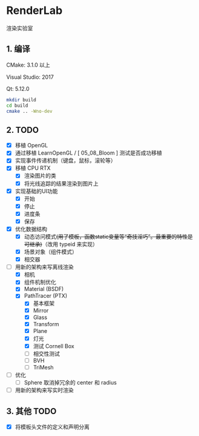 # RenderLab

渲染实验室

## 1. 编译

CMake: 3.1.0 以上

Visual Studio: 2017

Qt: 5.12.0

```bash
mkdir build
cd build
cmake .. -Wno-dev
```

## 2. TODO

- [x] 移植 OpenGL
- [x] 通过移植 LearnOpenGL / [ 05_08_Bloom ] 测试是否成功移植
- [x] 实现事件传递机制（键盘，鼠标，滚轮等）
- [x] 移植 CPU RTX
  - [x] 渲染图片的类
  - [x] 将光线追踪的结果渲染到图片上
- [x] 实现基础的UI功能
  - [x] 开始
  - [x] 停止
  - [x] 进度条
  - [x] 保存
- [x] 优化数据结构
  - [x] 动态访问模式~~(用了模板，函数static变量等“奇技淫巧”。最重要的特性是可继承)~~（改用 typeid 来实现）
  - [x] 场景对象（组件模式）
  - [x] 相交器
- [ ] 用新的架构来写离线渲染
  - [x] 相机
  - [x] 组件机制优化
  - [x] Material (BSDF)
  - [x] PathTracer (PTX)
    - [x] 基本框架
    - [x] Mirror
    - [x] Glass
    - [x] Transform
    - [x] Plane
    - [x] 灯光
    - [x] 测试 Cornell Box
    - [ ] 相交性测试
    - [ ] BVH
    - [ ] TriMesh
- [ ] 优化
  - [ ] Sphere 取消掉冗余的 center 和 radius
- [ ] 用新的架构来写实时渲染

## 3. 其他 TODO

- [x] 将模板头文件的定义和声明分离